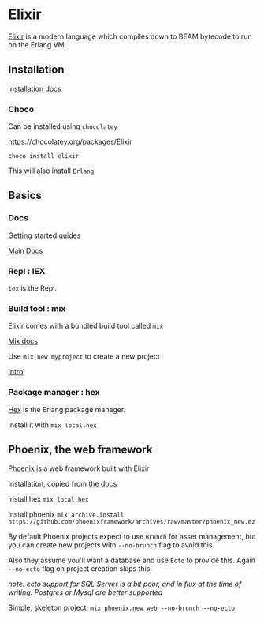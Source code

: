 
# Elixir

[Elixir](https://elixir-lang.org) is a modern language which compiles down to BEAM bytecode to run on the Erlang VM.

## Installation

[Installation docs](https://elixir-lang.org/install.html)

### Choco

Can be installed using `chocolatey`

https://chocolatey.org/packages/Elixir

`choco install elixir`

This will also install `Erlang`

## Basics

### Docs

[Getting started guides](https://elixir-lang.org/getting-started/introduction.html)

[Main Docs](https://elixir-lang.org/docs.html)

### Repl : IEX

`iex` is the Repl.

### Build tool : mix

Elixir comes with a bundled build tool called `mix`

[Mix docs](https://hexdocs.pm/mix/Mix.html)

Use `mix new myproject` to create a new project

[Intro](https://elixir-lang.org/getting-started/mix-otp/introduction-to-mix.html)

### Package manager : hex

[Hex](https://hex.pm/) is the Erlang package manager.

Install it with `mix local.hex`

## Phoenix, the web framework

[Phoenix](http://www.phoenixframework.org/) is a web framework built with Elixir

Installation, copied from [the docs](http://www.phoenixframework.org/docs/installation)

install hex `mix local.hex`

install phoenix `mix archive.install https://github.com/phoenixframework/archives/raw/master/phoenix_new.ez`

By default Phoenix projects expect to use `Brunch` for asset management, but you can create
new projects with `--no-brunch` flag to avoid this.

Also they assume you'll want a database and use `Ecto` to provide this. Again `--no-ecto` flag on project creation skips this.

_note: ecto support for SQL Server is a bit poor, and in flux at the time of writing. Postgres or Mysql are better supported_

Simple, skeleton project: `mix phoenix.new web --no-brunch --no-ecto`
